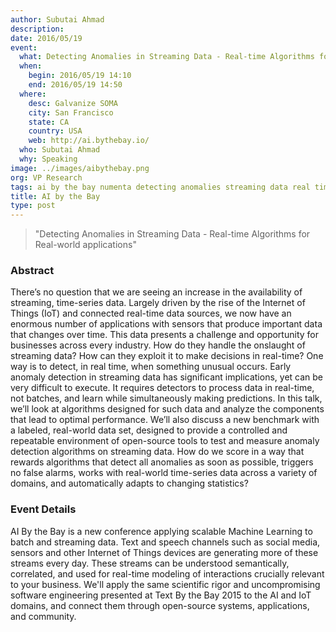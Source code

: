 ```yaml
---
author: Subutai Ahmad
description:
date: 2016/05/19
event:
  what: Detecting Anomalies in Streaming Data - Real-time Algorithms for Real-world applications
  when:
    begin: 2016/05/19 14:10
    end: 2016/05/19 14:50
  where:
    desc: Galvanize SOMA
    city: San Francisco
    state: CA
    country: USA
    web: http://ai.bythebay.io/
  who: Subutai Ahmad
  why: Speaking
image: ../images/aibythebay.png
org: VP Research
tags: ai by the bay numenta detecting anomalies streaming data real time algorithms real world applications machine intelligence
title: AI by the Bay
type: post
---
```


> "Detecting Anomalies in Streaming Data - Real-time Algorithms for Real-world
>  applications"

### Abstract

There’s no question that we are seeing an increase in the availability of
streaming, time-series data. Largely driven by the rise of the Internet of
Things (IoT) and connected real-time data sources, we now have an enormous
number of applications with sensors that produce important data that changes
over time. This data presents a challenge and opportunity for businesses across
every industry. How do they handle the onslaught of streaming data? How can they
exploit it to make decisions in real-time? One way is to detect, in real time,
when something unusual occurs. Early anomaly detection in streaming data has
significant implications, yet can be very difficult to execute. It requires
detectors to process data in real-time, not batches, and learn while
simultaneously making predictions. In this talk, we’ll look at algorithms
designed for such data and analyze the components that lead to optimal
performance. We’ll also discuss a new benchmark with a labeled, real-world data
set, designed to provide a controlled and repeatable environment of open-source
tools to test and measure anomaly detection algorithms on streaming data. How do
we score in a way that rewards algorithms that detect all anomalies as soon as
possible, triggers no false alarms, works with real-world time-series data
across a variety of domains, and automatically adapts to changing statistics?

### Event Details

AI By the Bay is a new conference applying scalable Machine Learning to batch
and streaming data. Text and speech channels such as social media, sensors and
other Internet of Things devices are generating more of these streams every day.
These streams can be understood semantically, correlated, and used for real-time
modeling of interactions crucially relevant to your business. We'll apply the
same scientific rigor and uncompromising software engineering presented at Text
By the Bay 2015 to the AI and IoT domains, and connect them through open-source
systems, applications, and community.
